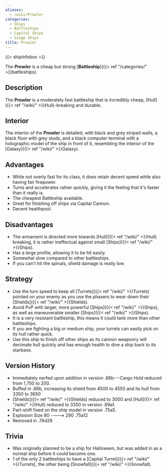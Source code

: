 ```yaml
---
aliases:
  - /wiki/Prowler
categories:
  - Ships
  - Battleships
  - Capital Ships
  - Siege Ships
title: Prowler
---
```


{{< shipInfobox >}}

The **_Prowler_** is a cheap but strong [**Battleship**]({{< ref "/categories/" >}}battleships).

## Description

The **Prowler** is a moderately fast battleship that is incredibly cheap, [Hull]({{< ref "/wiki/" >}}Hull)-breaking and durable.

## Interior

The interior of the **Prowler** is detailed, with black and grey striped walls, a black floor with grey studs, and a black computer terminal with a holographic model of the ship in front of it, resembling the interior of the [Galaxy]({{< ref "/wiki/" >}}Galaxy).

## Advantages

- While not overly fast for its class, it does retain decent speed while also having fair firepower.
- Turns and accelerates rather quickly, giving it the feeling that it's faster than it really is.
- The cheapest Battleship available.
- Great for finishing off ships via Capital Cannon.
- Decent healthpool.

## Disadvantages

- The armament is directed more towards [Hull]({{< ref "/wiki/" >}}Hull) breaking, it is rather ineffectual against small [Ships]({{< ref "/wiki/" >}}Ships).
- Has a large profile, allowing it to be hit easily.
- Somewhat slow compared to other battleships.
- If you can't hit the spinals, shield damage is really low.

## Strategy

- Use the turn speed to keep all [Turrets]({{< ref "/wiki/" >}}Turrets) pointed on your enemy as you use the phasers to wear down their [Shields]({{< ref "/wiki/" >}}Shields).
- Avoid PvP with larger, more powerful [Ships]({{< ref "/wiki/" >}}Ships), as well as maneuverable smaller [Ships]({{< ref "/wiki/" >}}Ships).
- It is a very resistant battleship, this means it could tank more than other battleships.
- If you are fighting a big or medium ship, your turrets can easily pick on its hull rather quick.
- Use this ship to finish off other ships as its cannon weaponry will decimate hull quickly and has enough health to dive a ship back to its starbase.

## Version History

- Immediately nerfed upon addition in version .66b---Cargo Hold reduced from 1,750 to 200.
- Buffed in .66b, increasing its shield from 4500 to 4550 and its hull from 3350 to 3650
- [Shields]({{< ref "/wiki/" >}}Shields) reduced to 3000 and [Hull]({{< ref "/wiki/" >}}Hull) reduced to 3350 in version .69a1.
- Part-shift fixed on the ship model in version .75a5.
- Explosion Size 80 ----> 290 .75a12
- Removed in .76d28

## Trivia

- Was originally planned to be a ship for Halloween, but was added in as a normal ship before it could become one.
- 1 of the only 2 battleships to have a [Capital Turret]({{< ref "/wiki/" >}}Turrets), the other being [Snowfall]({{< ref "/wiki/" >}}Snowfall).
